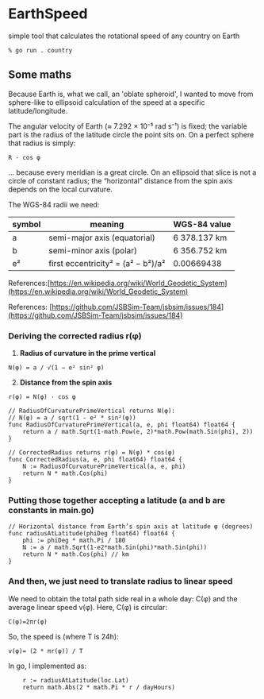 # EarthSpeed

simple tool that calculates the rotational speed of any country on Earth
```
% go run . country
```

## Some maths

Because Earth is, what we call, an 'oblate spheroid', I wanted to move from sphere-like to ellipsoid calculation of the speed at a specific latitude/longitude.

The angular velocity of Earth (≈ 7.292 × 10⁻⁵ rad s⁻¹) is fixed; the variable part is the radius of the latitude circle the point sits on. On a perfect sphere that radius is simply:

```
R · cos φ
```

... because every meridian is a great circle.
On an ellipsoid that slice is not a circle of constant radius; the “horizontal” distance from the spin axis depends on the local curvature.

The WGS-84 radii we need:

| symbol | meaning | WGS-84 value |
|--------|---------|--------------|
| a	| semi-major axis (equatorial)	| 6 378.137 km |
| b	| semi-minor axis (polar)	| 6 356.752 km |
| e² |	first eccentricity² = (a² − b²)/a² |	0.00669438 |

References:[https://en.wikipedia.org/wiki/World_Geodetic_System](https://en.wikipedia.org/wiki/World_Geodetic_System)

References: [https://github.com/JSBSim-Team/jsbsim/issues/184](https://github.com/JSBSim-Team/jsbsim/issues/184)

### Deriving the corrected radius r(φ)


1. **Radius of curvature in the prime vertical**

``` N(φ) = a / √(1 − e² sin² φ) ```

2. **Distance from the spin axis**

``` r(φ) = N(φ) · cos φ ```

```
// RadiusOfCurvaturePrimeVertical returns N(φ):
// N(φ) = a / sqrt(1 - e² * sin²(φ))
func RadiusOfCurvaturePrimeVertical(a, e, phi float64) float64 {
	return a / math.Sqrt(1-math.Pow(e, 2)*math.Pow(math.Sin(phi), 2))
}

// CorrectedRadius returns r(φ) = N(φ) * cos(φ)
func CorrectedRadius(a, e, phi float64) float64 {
	N := RadiusOfCurvaturePrimeVertical(a, e, phi)
	return N * math.Cos(phi)
}
```

### Putting those together accepting a latitude (a and b are constants in main.go)

```
// Horizontal distance from Earth’s spin axis at latitude φ (degrees)
func radiusAtLatitude(phiDeg float64) float64 {
	phi := phiDeg * math.Pi / 180
	N := a / math.Sqrt(1-e2*math.Sin(phi)*math.Sin(phi))
	return N * math.Cos(phi) // km
}
```

### And then, we just need to translate radius to linear speed

We need to obtain the total path side real in a whole day: C(φ) and the average linear speed v(φ).
Here, C(φ) is circular:
```
C(φ)=2πr(φ)
```
So, the speed is (where T is 24h):
```
v(φ)= (2 * πr(φ)) / T
```

In go, I implemented as:
```
	r := radiusAtLatitude(loc.Lat)
	return math.Abs(2 * math.Pi * r / dayHours)
```
